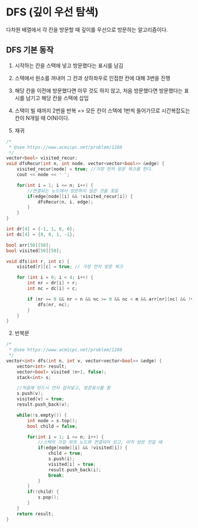 # DFS (깊이 우선 탐색)

다차원 배열에서 각 칸을 방문할 때 깊이를 우선으로 방문하는 알고리즘이다.

## DFS 기본 동작

1. 시작하는 칸을 스택에 넣고 방문했다는 표시를 남김
2. 스택에서 원소를 꺼내어 그 칸과 상하좌우로 인접한 칸에 대해 3번을 진행
3. 해당 칸을 이전에 방문했다면 아무 것도 하지 않고, 처음 방문했다면 방문했다는 표시를 남기고 해당 칸을 스택에 삽입
4. 스택이 빌 때까지 2번을 반복
   => 모든 칸이 스택에 1번씩 들어가므로 시간복잡도는 칸이 N개일 때 O(N)이다.

5. 재귀

```c++
/*
 * @see https://www.acmicpc.net/problem/1260
 */
vector<bool> visited_recur;
void dfsRecur(int n, int node, vector<vector<bool>> &edge) {
    visited_recur[node] = true; //가장 먼저 방문 체크를 한다.
    cout << node << ' ';

    for(int i = 1; i <= n; i++) {
        //연결되는 노드에서 방문하지 않은 것을 찾음
        if(edge[node][i] && !visited_recur[i]) {
            dfsRecur(n, i, edge);
        }
    }
}
```

```c++
int dr[4] = {-1, 1, 0, 0};
int dc[4] = {0, 0, 1, -1};

bool arr[50][50];
bool visited[50][50];

void dfs(int r, int c) {
    visited[r][c] = true; // 가장 먼저 방문 체크

    for (int i = 0; i < 4; i++) {
        int nr = dr[i] + r;
        int nc = dc[i] + c;

        if (nr >= 0 && nr < n && nc >= 0 && nc < m && arr[nr][nc] && !visited[nr][nc]) {
            dfs(nr, nc);
        }
    }
}
```

2. 반복문

```c++
/*
 * @see https://www.acmicpc.net/problem/1260
 */
vector<int> dfs(int n, int v, vector<vector<bool>> &edge) {
    vector<int> result;
    vector<bool> visited (n+1, false);
    stack<int> s;

    //처음에 반드시 먼저 집어넣고, 방문표시를 함
    s.push(v);
    visited[v] = true;
    result.push_back(v);

    while(!s.empty()) {
        int node = s.top();
        bool child = false;

        for(int i = 1; i <= n; i++) {
            //스택의 가장 위의 노드와 연결되어 있고, 아직 방문 전일 때
            if(edge[node][i] && !visited[i]) {
                child = true;
                s.push(i);
                visited[i] = true;
                result.push_back(i);
                break;
            }
        }
        if(!child) {
            s.pop();
        }
    }
    return result;
}
```
